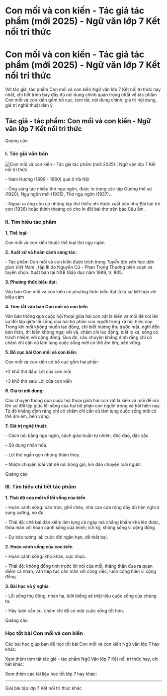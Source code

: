 # Con mối và con kiến - Tác giả tác phẩm (mới 2025) - Ngữ văn lớp 7 Kết nối tri thức

# Con mối và con kiến - Tác giả tác phẩm (mới 2025) - Ngữ văn lớp 7 Kết nối tri thức

Với tác giả, tác phẩm Con mối và con kiến Ngữ văn lớp 7 Kết nối tri thức hay nhất, chi tiết trình bày đầy đủ nội dung chính quan trọng nhất về tác phẩm Con mối và con kiến gồm bố cục, tóm tắt, nội dung chính, giá trị nội dung, giá trị nghệ thuật dàn ý.

## Tác giả - tác phẩm: Con mối và con kiến - Ngữ văn lớp 7 Kết nối tri thức

Quảng cáo

### **I. Tác giả văn bản**

![Con mối và con kiến - Tác giả tác phẩm \(mới 2025\) | Ngữ văn lớp 7 Kết nối tri thức](https://vietjack.com/soan-van-lop-7-kn/images/tac-gia-tac-pham-con-moi-va-con-kien.PNG)

\- Nam Hương (1899 - 1960) quê ở Hà Nội

\- Ông sáng tác nhiều thơ ngụ ngôn, được in trong các tập Gương thế sự (1920), Ngụ ngôn mới (1935), Thơ ngụ ngôn (1937)… 

\- Ngoài ra ông còn có những tập thơ thiếu nhi được xuất bản như Bài hát trẻ con (1936) hoặc thỉnh thoảng có cho in đôi bài thơ trên báo Cậu ấm.

### **II. Tìm hiểu tác phẩm**

**1\. Thể loại:**

Con mối và con kiến thuộc thể loại thơ ngụ ngôn

**2\. Xuất xứ và hoàn cảnh sáng tác:**

\- Tác phẩm Con mối và con kiến được trích trong _Tuyển tập văn học dân gian Việt Nam_ , tập III do Nguyễn Cừ - Phan Trọng Thương biên soạn và tuyển chọn. Xuất bản tại NXB Giáo dục năm 1999, tr. 805.

**3\. Phương thức biểu đạt:**

Văn bản Con mối và con kiến có phương thức biểu đạt là tự sự kết hợp với biểu cảm

**4\. Tóm tắt văn bản Con mối và con kiến**

Văn bản thông qua cuộc hội thoại giữa hai con vật là kiến và mối để nói lên sự đối lập giữa lối sống của hai bộ phận con người trong xã hội hiện nay. Trong khi mối không muốn lao động, chỉ biết hưởng thụ trước mắt, nghĩ đến bản thân, thì kiến không ngại vất vả, chăm chỉ lao động, biết lo xa, sống có trách nhiệm với cộng đồng. Qua đó, câu chuyện khẳng định rằng chỉ có chăm chỉ cần cù làm lụng cuộc sống mới có thể ấm êm, bền vững.

**5\. Bố cục bài Con mối và con kiến:**

Con mối và con kiến có bố cục gồm hai phần:

+2 khổ thơ đầu: Lời của con mối

+3 khổ thơ sau: Lời của con kiến

**6\. Giá trị nội dung:**

Câu chuyện thông qua cuộc hội thoại giữa hai con vật là kiến và mối để nói lên sự đối lập giữa lối sống của hai bộ phận con người trong xã hội hiện nay. Từ đó khẳng định rằng chỉ có chăm chỉ cần cù làm lụng cuộc sống mới có thể ấm êm, bền vững.

**7\. Giá trị nghệ thuật:**

\- Cách nói bằng ngụ ngôn, cách giáo huấn tự nhiên, độc đáo, đặc sắc.

– Sử dụng nhân hóa.

– Lời thơ ngắn gọn nhưng thâm thúy.

– Mượn chuyện loài vật để nói bóng gió, kín đáo chuyện loài người.

Quảng cáo

### **III. Tìm hiểu chi tiết tác phẩm**

**1\. Thái độ của mối về lối sống của kiến**

\- Hoàn cảnh sống: bàn tròn, ghế chéo, nhà cao cửa rộng đầy đủ tiện nghi à sung sướng, no đủ.

\- Thái độ: chê bai đàn kiếm làm lụng cả ngày mà chẳng khấm khá lên được, thỏa mãn với hoàn cảnh sống của mình; ích kỷ, không sống vì cộng đồng

\- Dự báo tương lai: cuộc đời ngắn hạn, dễ thất bại.

**2\. Hoàn cảnh sống của con kiến**

\- Hoàn cảnh sống: khó khăn, cực nhọc.

\- Thái độ: không đồng tình trước lời nói của mối, thẳng thắn đưa ra quan điểm cá nhân; vẫn tiếp tục cần mẫn với công việc; luôn cống hiến vì cộng đồng.

**3\. Bài học và ý nghĩa**

\- Lối sống thụ động, nhàn hạ, lười biếng sẽ triệt tiêu cuộc sống của chúng ta.

\- Hãy luôn cần cù, chăm chỉ để có một cuộc sống tốt hơn.

Quảng cáo

### **Học tốt bài Con mối và con kiến**

Các bài học giúp bạn để học tốt bài Con mối và con kiến Ngữ văn lớp 7 hay khác:

Xem thêm tóm tắt tác giả - tác phẩm Ngữ Văn lớp 7 Kết nối tri thức hay, chi tiết khác:

Xem thêm các tài liệu học tốt lớp 7 hay khác:

* * *

Giải bài tập lớp 7 Kết nối tri thức khác
